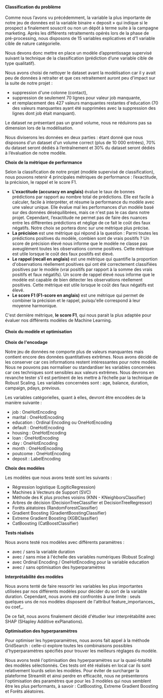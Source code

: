 #### Classification du problème

Comme nous l’avons vu précédemment, la variable la plus importante de notre jeu de données est la variable binaire « deposit » qui indique si le prospect a finalement souscrit ou non un dépôt à terme suite à la campagne marketing. Après les différents retraitements opérés lors de la phase de pré-processing, nous disposons de 15 variables explicatives et d’1 variable cible de nature catégorielle.

Nous devons donc mettre en place un modèle d’apprentissage supervisé suivant la technique de la classification (prédiction d’une variable cible de type qualitatif).

Nous avons choisi de nettoyer le dataset avant la modélisation car il y avait peu de données à retraiter et que ces retraitement auront peu d'impact sur la suite de notre projet :
* suppression d'une colonne (contact),
* suppression de seulement 70 lignes pour valeur job manquante,
* et remplacement des 427 valeurs manquantes restantes d'education (70 des valeurs manquantes ayant été supprimées avec la suppression des lignes dont job était manquant).

Le dataset ne présentant pas un grand volume, nous ne réduirons pas sa dimension lors de la modélisation.

Nous diviserons les données en deux parties : étant donné que nous disposons d'un dataset d'un volume correct (plus de 10 000 entrées), 70% du dataset seront dédiés à l’entraînement et 30% du dataset seront dédiés à l’évaluation de notre modèle.

**Choix de la métrique de performance**

Selon la classification de notre projet (modèle supervisé de classification), nous pouvons retenir 4 principales métriques de performance : l’exactitude, la précision, le rappel et le score F1.

* **L'exactitude (accuracy en anglais)** évalue le taux de bonnes prédictions par rapport au nombre total de prédictions. Elle est facile à calculer, facile à interpréter, et résume la performance du modèle avec une valeur unique. Elle évalue mal les performances d’un modèle basé sur des données déséquilibrées, mais ce n'est pas le cas dans notre projet. Cependant, l’exactitude ne permet pas de faire des nuances entre les différentes prédictions et néglige de ce fait le coût des faux négatifs. Notre choix se portera donc sur une métrique plus précise.
* **La précision** est une métrique qui répond à la question : Parmi toutes les prédictions positives du modèle, combien sont de vrais positifs ? Un score de précision élevé nous informe que le modèle ne classe pas aveuglément toutes les observations comme positives. Cette métrique est utile lorsque le coût des faux positifs est élevé.
* **Le rappel (recall en anglais)** est une métrique qui quantifie la proportion d'observations réellement positives qui ont été correctement classifiées positives par le modèle (vrai positifs par rapport à la somme des vrais positifs et faux négatifs). Un score de rappel élevé nous informe que le modèle est capable de bien détecter les observations réellement positives. Cette métrique est utile lorsque le coût des faux négatifs est élevé.
* **Le score F1 (F1-score en anglais)** est une métrique qui permet de combiner la précision et le rappel, puisqu'elle correspond à leur moyenne harmonique.

C'est dernière métrique, **le score F1**, qui nous parait la plus adaptée pour évaluer nos différents modèles de Machine Learning.


#### Choix du modèle et optimisation

**Choix de l'encodage**

Notre jeu de données ne comporte plus de valeurs manquantes mais contient encore des données quantitatives extrêmes. Nous avons décidé de les conserver car ces informations restent intéressantes pour notre modèle. Nous ne pouvons pas normaliser ou standardiser les variables concernées car ces techniques sont sensibles aux valeurs extrêmes. Nous devrons en revanche tester s’il est pertinent de les mettre à l’échelle par la technique de Robust Scaling. Les variables concernées sont : age, balance, duration, campaign, pdays, previous.

Les variables catégorielles, quant à elles, devront être encodées de la manière suivante :
* job : OneHotEncoding
* marital : OneHotEncoding
* education : Ordinal Encoding ou OneHotEncoding
* default : OneHotEncoding
* housing : OneHotEncoding
* loan : OneHotEncoding
* day : OneHotEncoding
* month : OneHotEncoding
* poutcome : OneHotEncoding
* deposit : LabelEncoding

**Choix des modèles**

Les modèles que nous avons testé sont les suivants :
* Régression logistique (LogiticRegression)
* Machines à Vecteurs de Support (SVC)
* Méthode des K plus proches voisins (KNN - KNeighborsClassifier)
* Arbres de décision (DecisionTreeClassifier et DecisionTreeRegressor)
* Forêts aléatoires (RandomForestClassifier)
* Gradient Boosting (GradientBoostingClassifier)
* Extreme Gradient Boosting (XGBClassifier)
* CatBoosting (CatBoostClassifier)

**Tests réalisés**

Nous avons testé nos modèles avec différents paramètres :
* avec / sans la variable duration
* avec / sans mise à l'échelle des variables numériques (Robust Scaling)
* avec Ordinal Encoding / OneHotEncoding pour la variable education
* avec / sans optimisation des hyperparamètres

**Interprétabilité des modèles**

Nous avons tenté de faire ressortir les variables les plus importantes utilisées par nos différents modèles pour décider du sort de la variable duration. Cependant, nous avons été confrontés à une limite : seuls quelques uns de nos modèles disposent de l'attribut feature_importances_ ou coef_.

De ce fait, nous avons finalement décidé d'étudier leur interprétabilité avec SHAP (SHapley Additive exPlanations).

**Optimisation des hyperparamètres**

Pour optimiser les hyperparamètres, nous avons fait appel à la méthode GridSearch : celle-ci explore toutes les combinaisons possibles d'hyperparamètres spécifiés pour trouver les meilleurs réglages du modèle.

Nous avons testé l'optimisation des hyperparamètres sur la quasi-totalité des modèles sélectionnés. Ces tests ont été réalisés en local car ils sont relativement lourds selon les modèles. Pour éviter de surcharger la plateforme Streamlit et ainsi perdre en efficacité, nous ne présenterons l'optimisation des paramètres que pour les 3 modèles qui nous semblent être les plus performants, à savoir : CatBoosting, Extreme Gradient Boosting et Forêts aléatoires.
